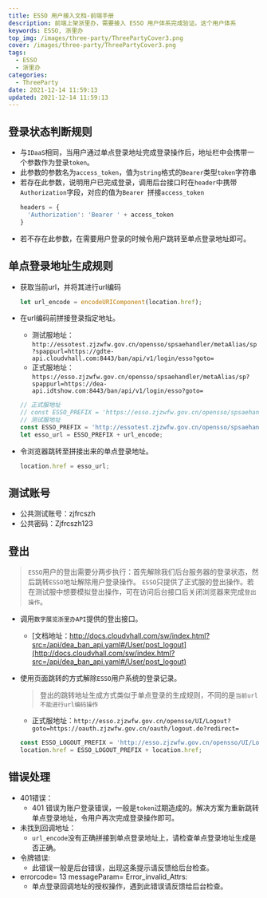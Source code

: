 ```yaml
---
title: ESSO 用户接入文档-前端手册
description: 前端上架浙里办，需要接入 ESSO 用户体系完成验证。这个用户体系
keywords: ESSO, 浙里办
top_img: /images/three-party/ThreePartyCover3.png
cover: /images/three-party/ThreePartyCover3.png
tags:
  - ESSO
  - 浙里办
categories:
  - ThreeParty
date: 2021-12-14 11:59:13
updated: 2021-12-14 11:59:13
---
```

## 登录状态判断规则
* 与`IDaaS`相同，当用户通过单点登录地址完成登录操作后，地址栏中会携带一个参数作为登录`token`。
* 此参数的参数名为`access_token`，值为`string`格式的`Bearer`类型`token`字符串
* 若存在此参数，说明用户已完成登录，调用后台接口时在`header`中携带`Authorization`字段，对应的值为`Bearer `拼接`access_token`
  ```javascript
  headers = {
    'Authorization': 'Bearer ' + access_token
  }
  ```
* 若不存在此参数，在需要用户登录的时候令用户跳转至单点登录地址即可。

## 单点登录地址生成规则
* 获取当前url，并将其进行url编码
  ```javascript
  let url_encode = encodeURIComponent(location.href);
  ```
* 在url编码前拼接登录指定地址。
  * 测试服地址：`http://essotest.zjzwfw.gov.cn/opensso/spsaehandler/metaAlias/sp?spappurl=https://gdte-api.cloudvhall.com:8443/ban/api/v1/login/esso?goto=`
  * 正式服地址：`https://esso.zjzwfw.gov.cn/opensso/spsaehandler/metaAlias/sp?spappurl=https://dea-api.idtshow.com:8443/ban/api/v1/login/esso?goto=`
  
  ```javascript
  // 正式服地址
  // const ESSO_PREFIX = 'https://esso.zjzwfw.gov.cn/opensso/spsaehandler/metaAlias/sp?spappurl=https://dea-api.idtshow.com:8443/ban/api/v1/login/esso?goto=';
  // 测试服地址
  const ESSO_PREFIX = 'http://essotest.zjzwfw.gov.cn/opensso/spsaehandler/metaAlias/sp?spappurl=https://gdte-api.cloudvhall.com:8443/ban/api/v1/login/esso?goto=';
  let esso_url = ESSO_PREFIX + url_encode;
  ```
* 令浏览器跳转至拼接出来的单点登录地址。
  ```javascript
  location.href = esso_url;
  ```

## 测试账号
* 公共测试账号：zjfrcszh
* 公共密码：Zjfrcszh123

## 登出

> `ESSO`用户的登出需要分两步执行：首先解除我们后台服务器的登录状态，然后跳转`ESSO`地址解除用户登录操作。
> `ESSO`只提供了正式服的登出操作。若在测试服中想要模拟登出操作，可在访问后台接口后关闭浏览器来完成`登出操作`。

* 调用`数字展览浙里办API`提供的登出接口。
  * [文档地址：http://docs.cloudvhall.com/sw/index.html?src=/api/dea_ban_api.yaml#/User/post_logout](http://docs.cloudvhall.com/sw/index.html?src=/api/dea_ban_api.yaml#/User/post_logout)

* 使用页面跳转的方式解除`ESSO`用户系统的登录记录。
  >登出的跳转地址生成方式类似于单点登录的生成规则，不同的是`当前url不能进行url编码操作`
  * 正式服地址：`http://esso.zjzwfw.gov.cn/opensso/UI/Logout?goto=https://oauth.zjzwfw.gov.cn/oauth/logout.do?redirect=`
  ```javascript
  const ESSO_LOGOUT_PREFIX = 'http://esso.zjzwfw.gov.cn/opensso/UI/Logout?goto=https://oauth.zjzwfw.gov.cn/oauth/logout.do?redirect=';
  location.href = ESSO_LOGOUT_PREFIX + location.href;
  ```

## 错误处理
* 401错误：
  * 401 错误为账户登录错误，一般是`token`过期造成的。解决方案为重新跳转单点登录地址，令用户再次完成登录操作即可。
* 未找到回调地址：
  * `url_encode`没有正确拼接到单点登录地址上，请检查单点登录地址生成是否正确。
* 令牌错误:
  * 此错误一般是后台错误，出现这条提示请反馈给后台检查。
* errorcode= 13 messageParam= Error_invalid_Attrs:
  * 单点登录回调地址的授权操作，遇到此错误请反馈给后台检查。
